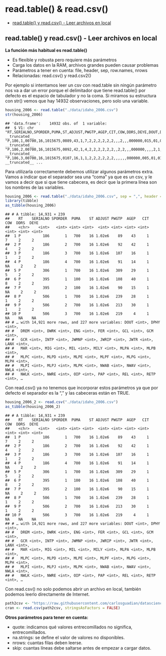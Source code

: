 read.table() & read.csv()
================

-   [read.table() y read.csv() - Leer archivos en
    local](#readtable-y-readcsv---leer-archivos-en-local)

## read.table() y read.csv() - Leer archivos en local

**La función más habitual es read.table()**

-   Es flexible y robusta pero requiere más parámetros
-   Carga los datos en la RAM, archivos grandes pueden causar problemas
-   Parámetros a tener en cuenta: file, header, sep, row.names, nrows
-   Relacionadas: read.csv() y read.csv2()

Por ejemplo si intentamos leer un csv con read.table sin ningún
parámetro nos va a dar un error porque el delimitador que tiene
read.table() por defecto es el espacio de tabulador y no la coma. Si
miramos su estructura con str() vemos que hay 14932 observaciones, pero
solo una variable.

``` r
housing_2006 <- read.table("./data/idaho_2006.csv")
str(housing_2006)
```

    ## 'data.frame':    14932 obs. of  1 variable:
    ##  $ V1: chr  "RT,SERIALNO,SPORDER,PUMA,ST,ADJUST,PWGTP,AGEP,CIT,COW,DDRS,DEYE,DOUT,DPHY,DREM,DWRK,ENG,FER,GCL,GCM,GCR,INTP,JW"| __truncated__ "P,186,1,00700,16,1015675,0089,43,1,7,2,2,2,2,2,2,,,2,,,000000,015,01,01,2,1,1,3,2,0,0,1,0,0,0,0,0,0,0,0,3,5,3,3"| __truncated__ "P,186,2,00700,16,1015675,0092,42,1,4,2,2,2,2,2,2,,2,2,,,000000,,,,2,1,1,5,,,,,,,,,,,,,2,5,2,2,3,000000,00000,01"| __truncated__ "P,186,3,00700,16,1015675,0107,16,1,1,2,2,2,2,2,2,,,,,,000000,005,01,01,2,5,1,,,,,,,,,,,,,,3,5,3,3,3,000000,0000"| __truncated__ ...

Para utilizarla correctamente debemos utilizar algunos parámetros extra.
Vamos a indicar que el separador sea una “coma” ya que es un csv, y le
vamos a decir que si que tiene cabecera, es decir que la primera línea
son los nombres de las variables.

``` r
housing_2006 <- read.table("./data/idaho_2006.csv", sep = ",", header = TRUE)
library(tibble)
as_tibble(housing_2006)
```

    ## # A tibble: 14,931 × 239
    ##    RT    SERIALNO SPORDER  PUMA    ST ADJUST PWGTP  AGEP   CIT   COW  DDRS  DEYE
    ##    <chr>    <int>   <int> <int> <int>  <int> <int> <int> <int> <int> <int> <int>
    ##  1 P          186       1   700    16 1.02e6    89    43     1     7     2     2
    ##  2 P          186       2   700    16 1.02e6    92    42     1     4     2     2
    ##  3 P          186       3   700    16 1.02e6   107    16     1     1     2     2
    ##  4 P          186       4   700    16 1.02e6    91    14     1    NA     2     2
    ##  5 P          306       1   700    16 1.02e6   309    29     1     5     2     2
    ##  6 P          395       1   100    16 1.02e6   108    40     1     8     2     2
    ##  7 P          395       2   100    16 1.02e6    90    15     1    NA     2     2
    ##  8 P          506       1   700    16 1.02e6   239    28     1     1     2     2
    ##  9 P          506       2   700    16 1.02e6   213    30     1     1     2     2
    ## 10 P          506       3   700    16 1.02e6   219     4     1    NA    NA    NA
    ## # … with 14,921 more rows, and 227 more variables: DOUT <int>, DPHY <int>,
    ## #   DREM <int>, DWRK <int>, ENG <int>, FER <int>, GCL <int>, GCM <int>,
    ## #   GCR <int>, INTP <int>, JWMNP <int>, JWRIP <int>, JWTR <int>, LANX <int>,
    ## #   MAR <int>, MIG <int>, MIL <int>, MILY <int>, MLPA <int>, MLPB <int>,
    ## #   MLPC <int>, MLPD <int>, MLPE <int>, MLPF <int>, MLPG <int>, MLPH <int>,
    ## #   MLPI <int>, MLPJ <int>, MLPK <int>, NWAB <int>, NWAV <int>, NWLA <int>,
    ## #   NWLK <int>, NWRE <int>, OIP <int>, PAP <int>, REL <int>, RETP <int>, …

Con read.csv() ya no tenemos que incorporar estos parámetros ya que por
defecto el separador es la “,” y las cabeceras están en TRUE.

``` r
housing_2006_2 <- read.csv("./data/idaho_2006.csv")
as_tibble(housing_2006_2)
```

    ## # A tibble: 14,931 × 239
    ##    RT    SERIALNO SPORDER  PUMA    ST ADJUST PWGTP  AGEP   CIT   COW  DDRS  DEYE
    ##    <chr>    <int>   <int> <int> <int>  <int> <int> <int> <int> <int> <int> <int>
    ##  1 P          186       1   700    16 1.02e6    89    43     1     7     2     2
    ##  2 P          186       2   700    16 1.02e6    92    42     1     4     2     2
    ##  3 P          186       3   700    16 1.02e6   107    16     1     1     2     2
    ##  4 P          186       4   700    16 1.02e6    91    14     1    NA     2     2
    ##  5 P          306       1   700    16 1.02e6   309    29     1     5     2     2
    ##  6 P          395       1   100    16 1.02e6   108    40     1     8     2     2
    ##  7 P          395       2   100    16 1.02e6    90    15     1    NA     2     2
    ##  8 P          506       1   700    16 1.02e6   239    28     1     1     2     2
    ##  9 P          506       2   700    16 1.02e6   213    30     1     1     2     2
    ## 10 P          506       3   700    16 1.02e6   219     4     1    NA    NA    NA
    ## # … with 14,921 more rows, and 227 more variables: DOUT <int>, DPHY <int>,
    ## #   DREM <int>, DWRK <int>, ENG <int>, FER <int>, GCL <int>, GCM <int>,
    ## #   GCR <int>, INTP <int>, JWMNP <int>, JWRIP <int>, JWTR <int>, LANX <int>,
    ## #   MAR <int>, MIG <int>, MIL <int>, MILY <int>, MLPA <int>, MLPB <int>,
    ## #   MLPC <int>, MLPD <int>, MLPE <int>, MLPF <int>, MLPG <int>, MLPH <int>,
    ## #   MLPI <int>, MLPJ <int>, MLPK <int>, NWAB <int>, NWAV <int>, NWLA <int>,
    ## #   NWLK <int>, NWRE <int>, OIP <int>, PAP <int>, REL <int>, RETP <int>, …

Con read.csv() no solo podemos abrir un archivo en local, también
podemos leerlo directamente de Internet.

``` r
path2csv <- "https://raw.githubusercontent.com/carlosguadian/datasciencecoursera/master/02_Getting_Cleaning_Data/Week_1/housing_2006.csv"
cran <- read.csv(path2csv, stringsAsFactors = FALSE)
```

**Otros parámetros para tener en cuenta:**

-   quote: indicamos qué valores entrecomillados no significa,
    entrecomillados.
-   na.strings: se define el valor de valores no disponibles.
-   nrows: cuantas filas deben leerse.
-   skip: cuantas líneas debe saltarse antes de empezar a cargar datos.
